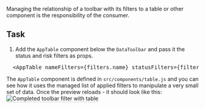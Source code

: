 Managing the relationship of a toolbar with its filters to a table or other component is the responsibility of the consumer. 

## Task
1) Add the `AppTable` component below the `DataToolbar` and pass it the status and risk filters as props.

<pre class="file" data-target="clipboard">
  &lt;AppTable nameFilters={filters.name} statusFilters={filters.status} riskFilters={filters.risk} clearAllFilters={this.onDelete}/&gt;
</pre> 

The `AppTable` component is defined in `src/components/table.js` and you can see how it uses the managed list of applied filters to manipulate a very small set of data.
Once the preview reloads - it should look like this:
<img src="filter-toolbar/assets/final.png" alt="Completed toolbar filter with table" style="box-shadow: rgba(3, 3, 3, 0.2) 0px 1.25px 2.5px 0px;" />

